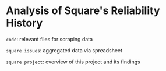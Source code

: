 # Analysis of Square's Reliability History

`code`: relevant files for scraping data

`square issues`: aggregated data via spreadsheet

`square project`: overview of this project and its findings

